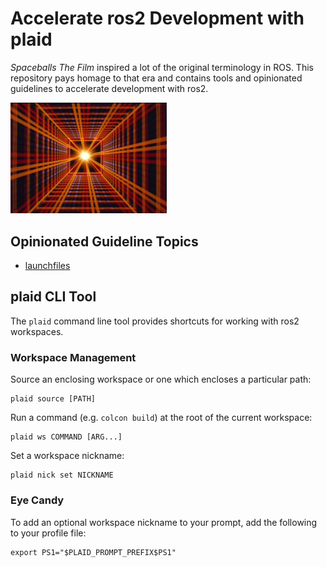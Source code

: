 
Accelerate ros2 Development with plaid
======================================

_Spaceballs The Film_ inspired a lot of the original
terminology in ROS. This repository pays homage to that era
and contains tools and opinionated guidelines to accelerate
development with ros2.

<img src="https://raw.githubusercontent.com/jbohren/plaid/master/doc/plaid.gif" width="250">

## Opinionated Guideline Topics

- [launchfiles](topics/launchfiles.md)

## plaid CLI Tool

The `plaid` command line tool provides shortcuts for working with ros2 workspaces.

### Workspace Management

Source an enclosing workspace or one which encloses a particular path:
```
plaid source [PATH]
```

Run a command (e.g. `colcon build`) at the root of the current workspace:
```
plaid ws COMMAND [ARG...]
```

Set a workspace nickname:
```
plaid nick set NICKNAME
```

### Eye Candy

To add an optional workspace nickname to your prompt, add the following to your profile file:

```
export PS1="$PLAID_PROMPT_PREFIX$PS1"
```
